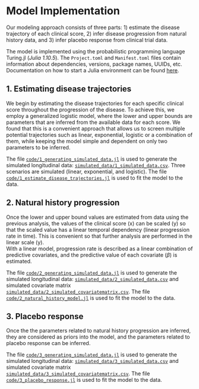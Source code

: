 # Model Implementation

Our modeling approach consists of three parts: 1) estimate the disease trajectory of each clinical score, 2) infer disease progression from natural history data, and 3) infer placebo response from clinical trial data. 

The model is implemented using the probabilistic programming language Turing.jl (_Julia 1.10.5_). 
The `Project.toml` and `Manifest.toml` files contain information about dependencies, versions, package names, UUIDs, etc. 
Documentation on how to start a Julia environment can be found [here](https://pkgdocs.julialang.org/v1/environments/#Using-someone-else's-project).


## 1. Estimating disease trajectories
We begin by estimating the disease trajectories for each specific clinical score throughout the progression of the disease. 
To achieve this, we employ a generalized logistic model, where the lower and upper bounds are parameters that are inferred from the available data for each score.
We found that this is a convenient approach that allows us to screen multiple potential trajectories such as linear, exponential, logistic or a combination of them, 
while keeping the model simple and dependent on only two parameters to be inferred. 

The file [`code/1_generating_simulated_data.jl`](https://github.com/mboareto/disease_progression_modelling/blob/main/code/1_generating_simulated_data.jl) is used to generate the simulated longitudinal data:
[`simulated_data/1_simulated_data.csv`](https://github.com/mboareto/disease_progression_modelling/blob/main/simulated_data/1_simulated_data.csv). Three scenarios are simulated (linear, exponential, and logistic). 
The file [`code/1_estimate_disease_trajectories.jl`](https://github.com/mboareto/disease_progression_modelling/blob/main/code/1_estimate_disease_trajectories.jl) is used to fit the model to the data. 


## 2. Natural history progression
Once the lower and upper bound values are estimated from data using the previous analysis, the values of the clinical score (x) can be scaled (y) so that the scaled value has a linear temporal dependency 
(linear progression rate in time). This is convenient so that further analysis are performed in the linear scale (y).  
With a linear model, progression rate is described as a linear combination of predictive covariates, and the predictive value of each covariate ($\beta$) is estimated.  

The file [`code/2_generating_simulated_data.jl`](https://github.com/mboareto/disease_progression_modelling/blob/main/code/2_generating_simulated_data.jl) is used to generate the simulated longitudinal data:
[`simulated_data/2_simulated_data.csv`](https://github.com/mboareto/disease_progression_modelling/blob/main/simulated_data/2_simulated_data.csv) and simulated covariate matrix 
[`simulated_data/2_simulated_covariatematrix.csv`](https://github.com/mboareto/disease_progression_modelling/blob/main/simulated_data/2_simulated_covariatematrix.csv). 
The file [`code/2_natural_history_model.jl`](https://github.com/mboareto/disease_progression_modelling/blob/main/code/2_natural_history_model.jl) is used to fit the model to the data. 


## 3. Placebo response
Once the the parameters related to natural history progression are inferred, they are considered as priors into the model, and the parameters related to placebo response can be inferred. 

The file [`code/3_generating_simulated_data.jl`](https://github.com/mboareto/disease_progression_modelling/blob/main/code/3_generating_simulated_data.jl) is used to generate the simulated longitudinal data:
[`simulated_data/3_simulated_data.csv`](https://github.com/mboareto/disease_progression_modelling/blob/main/simulated_data/3_simulated_data.csv) and simulated covariate matrix 
[`simulated_data/3_simulated_covariatematrix.csv`](https://github.com/mboareto/disease_progression_modelling/blob/main/simulated_data/3_simulated_covariatematrix.csv). 
The file [`code/3_placebo_response.jl`](https://github.com/mboareto/disease_progression_modelling/blob/main/code/3_placebo_response.jl) is used to fit the model to the data. 

